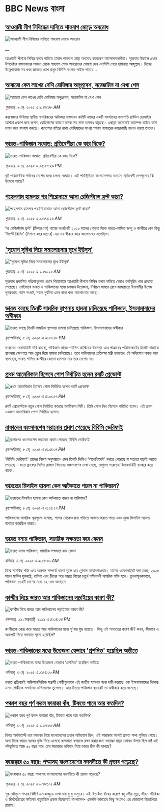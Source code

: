 # BBC News বাংলা## [আওয়ামী লীগ নিষিদ্ধের দাবিতে শাহবাগ মোড়ে অবরোধ](https://www.bbc.co.uk/bengali/live/ce810rx6e1kt?at_campaign=githubrss)![আওয়ামী লীগ নিষিদ্ধের দাবিতে শাহবাগ মোড়ে অবরোধ](https://ichef.bbci.co.uk/ace/standard/240/cpsprodpb/832c/live/09fe3600-2cd0-11f0-b26b-ab62c890638b.jpg)__আওয়ামী লীগকে নিষিদ্ধ করার দাবিতে ঢাকার শাহবাগ মোড় অবরোধ করেছেন আন্দোলনকারীরা। শুক্রবার বিকালে প্রধান উপদেষ্টার বাসভবনের সামনে থেকে শাহবাগ মোড় অবরোধের ঘোষণা দেন এনসিপি নেতা হাসনাত আব্দুল্লাহ। দিনের উল্লেখযোগ্য সব খবর জানতে চোখ রাখুন বিবিসি বাংলার লাইভ পাতায়...## [আবারো কেন লাখের বেশি রোহিঙ্গার অনুপ্রবেশ, সরেজমিন যা দেখা গেল](https://www.bbc.com/bengali/articles/c62v4g1djveo?at_campaign=githubrss)![আবারো কেন লাখের বেশি রোহিঙ্গার অনুপ্রবেশ, সরেজমিন যা দেখা গেল](https://ichef.bbci.co.uk/ace/standard/240/cpsprodpb/0824/live/6ce62390-2c21-11f0-8ff1-59f5dcf8e9f5.jpg)_শুক্রবার, ৯ মে, ২০২৫ এ ৯:৪৯:৪৮ AM_কক্সবাজার উখিয়ায় স্থানীয় নাগরিকদের অধিকার বাস্তবায়ন কমিটি নামের একটি সংগঠনের সভাপতি রবিউল হোসাইন আশঙ্কা প্রকাশ করে বলেন, রোহিঙ্গাদের কারণে মাদক সহ নানা অপরাধ বাড়ছে। এছাড়া   অনেকেই ক্যাম্পের বাইরে বাসা ভাড়া করে বসবাস করছে। ক্যাম্পের বাইরে থাকা রোহিঙ্গাদের সংখ্যা পঞ্চাশ হাজারের কাছাকাছি বলেও ধারণা তাদের।## [ভারত-পাকিস্তান সংঘাত: প্রতিবেশীরা কে কার দিকে?](https://www.bbc.com/bengali/articles/c15ng2d5x4qo?at_campaign=githubrss)![ভারত-পাকিস্তান সংঘাত: প্রতিবেশীরা কে কার দিকে?](https://ichef.bbci.co.uk/ace/standard/240/cpsprodpb/0527/live/fedb4440-2cb9-11f0-8f57-b7237f6a66e6.jpg)_শুক্রবার, ৯ মে, ২০২৫ এ ১২:৫৭:২৯ PM_দুই পারমাণবিক শক্তিধর দেশের মধ্যে চলছে সংঘাত। এই পরিস্থিতিতে বাংলাদেশসহ অন্যান্য প্রতিবেশী দেশগুলোর কি উদ্বেগে আছে?## [পহেলগাম হামলার পর শিরোনামে আসা রেজিস্ট্যান্স ফ্রন্ট কারা?](https://www.bbc.com/bengali/articles/c4g6z49z90wo?at_campaign=githubrss)![পহেলগাম হামলার পর শিরোনামে আসা রেজিস্ট্যান্স ফ্রন্ট কারা?](https://ichef.bbci.co.uk/ace/standard/240/cpsprodpb/c3fb/live/d67c0290-2ca6-11f0-8f57-b7237f6a66e6.jpg)_শুক্রবার, ৯ মে, ২০২৫ এ ১১:৫২:২৯ AM_'দ্য রেজিস্ট্যান্স ফ্রন্ট' (টিআরএফ) নামের  সংগঠনটি ২০২০ সালের গোড়ার দিকে ভারত-শাসিত জম্মু ও কাশ্মীরে বেশ কিছু 'টার্গেট কিলিং' (নিশানা করে হত্যার)-এর দায় স্বীকার করে আলোচনায় এসেছিল।## ['সুযোগ সুবিধা নিয়ে সমালোচনার মুখে ইউনূস'](https://www.bbc.com/bengali/articles/cnv1yev98qeo?at_campaign=githubrss)!['সুযোগ সুবিধা নিয়ে সমালোচনার মুখে ইউনূস'](https://ichef.bbci.co.uk/ace/standard/240/cpsprodpb/026a/live/b2406a00-2c7f-11f0-a054-a1dfaf99633d.jpg)_শুক্রবার, ৯ মে, ২০২৫ এ ২:৫৩:২৯ AM_শুক্রবার প্রকাশিত পত্রিকাগুলোর প্রধান শিরোনামে আওয়ামী লীগকে নিষিদ্ধ করার দাবিতে ঘেরাও কর্মসূচির খবর প্রাধান্য পেয়েছে। সেইসাথে ভারত ও পাকিস্তানের মধ্যে চলমান উত্তেজনা, নির্বাচন সামনে রেখে জামায়াতে ইসলামীর ইমেজ পুনরুদ্ধার, গ্যাস সংকট, সড়ক দুর্ঘটনা এমন নানা খবর আলোচনায় আছে।## [ভারত বলছে তিনটি সামরিক স্থাপনায় হামলা চালিয়েছে পাকিস্তান, ইসলামাবাদের অস্বীকার](https://www.bbc.com/bengali/articles/czj4ymp1r0lo?at_campaign=githubrss)![ভারত বলছে তিনটি সামরিক স্থাপনায় হামলা চালিয়েছে পাকিস্তান, ইসলামাবাদের অস্বীকার](https://ichef.bbci.co.uk/ace/standard/240/cpsprodpb/8212/live/830cb080-2c53-11f0-ad09-bd0cf87606ac.jpg)_বৃহস্পতিবার, ৮ মে, ২০২৫ এ ৯:০৭:৪৮ PM_ভারতের সেনাবাহিনী দাবি করছে, পাকিস্তান ভারত-শাসিত কাশ্মিরের উধমপুর এবং পাঞ্জাবের পাঠানকোটের তিনটি সামরিক স্থাপনায় ক্ষেপণাস্ত্র আর ড্রোন দিয়ে হামলা চালিয়েছে।
তবে পাকিস্তানের প্রতিরক্ষা মন্ত্রী ভারতের এই অভিযোগ নাকচ করে বলেছেন, ভারত শাসিত কাশ্মীরে কোনো হামলার দায় তার দেশের নয়।## [প্রথম আমেরিকান হিসেবে পোপ নির্বাচিত হলেন রবার্ট প্রেভোস্ট ](https://www.bbc.com/bengali/articles/cwyj5j9l39wo?at_campaign=githubrss)![প্রথম আমেরিকান হিসেবে পোপ নির্বাচিত হলেন রবার্ট প্রেভোস্ট ](https://ichef.bbci.co.uk/ace/standard/240/cpsprodpb/9fc6/live/37a088e0-2c32-11f0-8f57-b7237f6a66e6.jpg)_বৃহস্পতিবার, ৮ মে, ২০২৫ এ ৪:১৬:৫৭ PM_রবার্ট প্রেভোস্টকে নতুন পোপ নির্বাচিত করেছে ভ্যাটিকান সিটি। তিনি পোপ লিও হিসেবে পরিচিত হবেন।  এই প্রথম একজন আমেরিকান পোপ  নির্বাচিত হলেন।## [রাফালের ধ্বংসাবশেষ সরানোর প্রমাণ পেয়েছে বিবিসি ভেরিফাই](https://www.bbc.com/bengali/articles/cx2xewz3vvxo?at_campaign=githubrss)![রাফালের ধ্বংসাবশেষ সরানোর প্রমাণ পেয়েছে বিবিসি ভেরিফাই](https://ichef.bbci.co.uk/ace/standard/240/cpsprodpb/65be/live/8d60edf0-2c24-11f0-b26b-ab62c890638b.jpg)_বৃহস্পতিবার, ৮ মে, ২০২৫ এ ৫:১৪:৩৭ PM_'বিবিসি ভেরিফাই' তাদের নিজস্ব অনুসন্ধানে এমন তিনটি ভিডিও 'অথেন্টিকেট' করতে পেরেছে বা সত্যতা যাচাই করতে পেরেছে – যাতে ফ্রান্সের নির্মিত রাফাল বিমানের ধ্বংসাবশেষ দেখা গেছে, যেগুলো ভারতের বিমানবাহিনী ব্যবহার করে থাকে।## [ভারতের মিসাইল হামলা কেন আটকাতে পারল না পাকিস্তান?](https://www.bbc.com/bengali/articles/c1e6pz04z9qo?at_campaign=githubrss)![ভারতের মিসাইল হামলা কেন আটকাতে পারল না পাকিস্তান?](https://ichef.bbci.co.uk/ace/standard/240/cpsprodpb/7215/live/69a5fd70-2c05-11f0-b26b-ab62c890638b.jpg)_বৃহস্পতিবার, ৮ মে, ২০২৫ এ ৩:১৫:২৭ PM_পাকিস্তানের সামরিক সূত্রগুলো বলেছে,  শব্দের থেকেও দ্রুত গতিতে আঘাত করতে পারে এমন ক্রুজ মিসাইল সম্ভবত ব্যবহার করেছিল ভারত।## [ভারত বনাম পাকিস্তান, সামরিক সক্ষমতা কার কেমন ](https://www.bbc.com/bengali/articles/c62gm3y9dl1o?at_campaign=githubrss)![ভারত বনাম পাকিস্তান, সামরিক সক্ষমতা কার কেমন ](https://ichef.bbci.co.uk/ace/standard/240/cpsprodpb/b45e/live/e470bad0-268e-11f0-b26b-ab62c890638b.jpg)_রবিবার, ৪ মে, ২০২৫ এ ৯:৫৪:৩১ AM_বিশ্বে সামরিক শক্তি এবং অস্ত্রশস্ত্র সম্পর্কে ধারণা তুলে ধরে গ্লোবাল ফায়ারপাওয়ার। তাদের ওয়েবসাইটে বলা হচ্ছে, ২০২৫ সালে মার্কিন যুক্তরাষ্ট্র, রাশিয়া এবং চীনের পরে ভারত বিশ্বের চতুর্থ শক্তিশালী সামরিক শক্তি হবে। তুলনামূলকভাবে, পাকিস্তান ১৪৫টি দেশের মধ্যে ১২-তম অবস্থানে।## [কাশ্মীর নিয়ে ভারত আর পাকিস্তানের লড়াইয়ের কারণ কী?](https://www.bbc.com/bengali/news-47292738?at_campaign=githubrss)![কাশ্মীর নিয়ে ভারত আর পাকিস্তানের লড়াইয়ের কারণ কী?](https://ichef.bbci.co.uk/ace/standard/240/cpsprodpb/E2EA/production/_105709085__105648048_hi052329226.jpg)_মঙ্গলবার, ১৯ ফেব্রুয়ারী, ২০১৯ এ ৪:৩৪:৩৪ PM_কাশ্মীরকে কেন্দ্র করে ভারত আর পাকিস্তানের মধ্যে দু'বার যুদ্ধ হয়েছে। কিন্তু এই সংঘাতের কারণ কী? কখন, কীভাবে এ অঞ্চলটি নিয়ে সমস্যার সূচনা হয়েছিল?## [ভারত-পাকিস্তানের মধ্যে উত্তেজনা যেভাবে 'প্রশমিত' হয়েছিল অতীতে](https://www.bbc.com/bengali/articles/c3v9qwpn4dko?at_campaign=githubrss)![ভারত-পাকিস্তানের মধ্যে উত্তেজনা যেভাবে 'প্রশমিত' হয়েছিল অতীতে](https://ichef.bbci.co.uk/ace/standard/240/cpsprodpb/16bf/live/62bfada0-2802-11f0-8c66-ebf25fc2cfef.jpg)_শনিবার, ৩ মে, ২০২৫ এ ১:৫৭:৩০ PM_ভারত প্রতিবারই পাকিস্তানভিত্তিক সন্ত্রাসী গোষ্ঠীগুলোকে এই জাতীয় হামলার জন্য দায়ী করেছে এবং ইসলামাবাদের বিরুদ্ধে এসব গোষ্ঠীকে সমর্থনের অভিযোগও তুলেছে। আর উত্তরে পাকিস্তান বরাবরই তা অস্বীকার করে আসছে।## [পঞ্চাশ বছর পূর্ণ করল ফারাক্কা বাঁধ, টিকতে পারে আর কতদিন?](https://www.bbc.com/bengali/articles/cly1j90y6dvo?at_campaign=githubrss)![পঞ্চাশ বছর পূর্ণ করল ফারাক্কা বাঁধ, টিকতে পারে আর কতদিন?](https://ichef.bbci.co.uk/ace/standard/240/cpsprodpb/9f66/live/07258490-266f-11f0-af27-090e238d1774.jpg)_শনিবার, ৩ মে, ২০২৫ এ ২:৩৭:৫৬ AM_বিগত অর্ধশতাব্দী ধরে ফারাক্কা নিয়ে বাংলাদেশের প্রধান অভিযোগ ছিল, এই ফারাক্কার ফলেই প্রমত্তা পদ্মা শুকিয়ে গেছে। অন্য দিকে  ভারত বরাবর যুক্তি দিয়ে এসেছে কলকাতা বন্দরকে রক্ষা করার জন্য ফারাক্কা ছাড়া কোনও উপায় ছিল না! এই পটভূমিতে আজ ৫০ বছর পরে এসে ফারাক্কার ভবিষ্যৎ নিয়ে ভারত ঠিক কী ভাবছে?## [ফারাক্কার ৫০ বছর: পদ্মাসহ বাংলাদেশের নদনদীতে কী প্রভাব পড়েছে? ](https://www.bbc.com/bengali/articles/cedy72927lyo?at_campaign=githubrss)![ফারাক্কার ৫০ বছর: পদ্মাসহ বাংলাদেশের নদনদীতে কী প্রভাব পড়েছে? ](https://ichef.bbci.co.uk/ace/standard/240/cpsprodpb/b0b8/live/a824b9b0-26c4-11f0-8c66-ebf25fc2cfef.jpg)_শুক্রবার, ২ মে, ২০২৫ এ ৮:৪৩:০২ AM_শুষ্ক মৌসুমে পদ্মার বিস্তীর্ণ এলাকাজুড়ে দেখা যায় ধু ধু বালুচর। এই বিতর্কিত বাঁধের কারণে বহু নদীর মৃত্যু, জীবন-জীবিকা ও জীববৈচিত্রের ক্ষতিসহ বহুমাত্রিক প্রভাব বিবেচনায় বাংলাদেশ- এমনকি ভারতের কিছু অংশেও এর জোরালো বিরোধিতা রয়েছে।